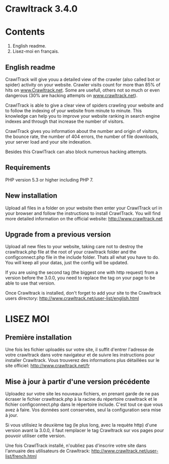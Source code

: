 Crawltrack 3.4.0
================

Contents
========
1. English readme.
2. Lisez-moi en français.


English readme
--------------
CrawlTrack will give youu a detailed view of the crawler (also called bot or spider)
activity on your website.
Crawler visits count for more than 85% of hits on www.Crawltrack.net. Some are usefull,
others not so much or even dangerous (30% are hacking attempts on www.crawltrack.net).

CrawlTrack is able to give a clear view of spiders crawling your website and to follow
the indexing of your website from minute to minute.
This knowledge can help you to improve your website ranking in search engine indexes
and through that increase the number of visitors.

CrawlTrack gives you information about the number and origin of visitors, the bounce rate,
the number of 404 errors, the number of file downloads, your server load and your site
indexation.

Besides this CrawlTrack can also block numerous hacking attempts.


Requirements
------------
PHP version 5.3 or higher including PHP 7.


New installation
----------------
Upload all files in a folder on your website then enter your CrawlTrack url in your
browser and follow the instructions to install CrawlTrack.
You will find more detailed information on the official website: http://www.crawltrack.net

Upgrade from a previous version
-------------------------------
Upload all new files to your website, taking care not to destroy the crawltrack.php file at the root
of your crawltrack folder and the configconnect.php file in the include folder.
Thats all what you have to do. You will keep all your datas, just the config will be updated.

If you are using the second tag (the biggest one with http request) from a version before the 3.0.0,
you need to replace the tag on your page to be able to use that version.

Once Crawltrack is installed, don't forget to add your site to the Crawltrack users directory:
http://www.crawltrack.net/user-list/english.html



LISEZ MOI
=========

Première installation
---------------------
Une fois les fichier uploadés sur votre site, il suffit d'entrer l'adresse de votre crawltrack
dans votre navigateur et de suivre les instructions pour installer Crawltrack.
Vous trouverez des informations plus détaillées sur le site officiel: http://www.crawltrack.net/fr

Mise à jour à partir d'une version précédente
---------------------------------------------
Uploadez sur votre site les nouveaux fichiers, en prenant garde de ne pas écraser le fichier crawltrack.php à la racine
du répertoire crawltrack et le fichier configconnect.php dans le répertoire include.
C'est tout ce que vous avez à faire. Vos données sont conservées, seul la configuration sera mise à jour.

Si vous utilisiez le deuxième tag (le plus long, avec la requète http) d'une version avant la 3.0.0, il faut remplacer
le tag Crawltrack sur vos pages pour pouvoir utiliser cette version.

Une fois CrawlTrack installé, n'oubliez pas d'inscrire votre site dans l'annuaire des utilisateurs de Crawltrack:
http://www.crawltrack.net/user-list/french.html
